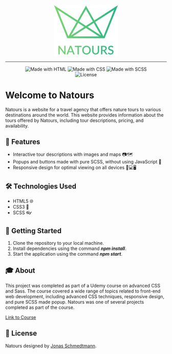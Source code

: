 <div align="center">
  <img src="./img/logo-green-2x.png" alt="Natours Logo" width="200px">
</div>

---

<div align="center">
  <img src="https://img.shields.io/badge/made%20with-html-green.svg" alt="Made with HTML">
  <img src="https://img.shields.io/badge/made%20with-css-blue.svg" alt="Made with CSS">
  <img src="https://img.shields.io/badge/made%20with-scss-pink.svg" alt="Made with SCSS">
  <br>
  <img src="https://img.shields.io/github/license/pengu1nus/Natours" alt="License">
</div>

# Welcome to Natours

Natours is a website for a travel agency that offers nature tours to various destinations around the world. This website provides information about the tours offered by Natours, including tour descriptions, pricing, and availability.

## 🚀 Features

- Interactive tour descriptions with images and maps 📷🗺️
- Popups and buttons made with pure SCSS, without using JavaScript 🎨
- Responsive design for optimal viewing on all devices 📱💻🖥️

## 🛠️ Technologies Used

- HTML5 🌐
- CSS3 🎨
- SCSS 👓

## 🚀 Getting Started

1. Clone the repository to your local machine.
2. Install dependencies using the command ***npm install***.
3. Start the application using the command ***npm start***.

## 🎓 About

This project was completed as part of a Udemy course on advanced CSS and Sass. The course covered a wide range of topics related to front-end web development, including advanced CSS techniques, responsive design, and pure SCSS made popup. Natours was one of several projects completed as part of the course.
<div align="left">
  <a href='https://www.udemy.com/course/advanced-css-and-sass/'>Link to Course</a>
</div>

## 📝 License

Natours designed by <a href='https://github.com/jonasschmedtmann'>Jonas Schmedtmann</a>.
